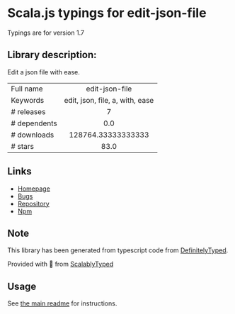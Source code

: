 
# Scala.js typings for edit-json-file

Typings are for version 1.7

## Library description:
Edit a json file with ease.

|                    |                 |
| ------------------ | :-------------: |
| Full name          | edit-json-file |
| Keywords           | edit, json, file, a, with, ease |
| # releases         | 7 |
| # dependents       | 0.0 |
| # downloads        | 128764.33333333333 |
| # stars            | 83.0 |

## Links
- [Homepage](https://github.com/IonicaBizau/edit-json-file#readme)
- [Bugs](https://github.com/IonicaBizau/edit-json-file/issues)
- [Repository](https://github.com/IonicaBizau/edit-json-file)
- [Npm](https://www.npmjs.com/package/edit-json-file)
    


## Note
This library has been generated from typescript code from [DefinitelyTyped](https://definitelytyped.org).

Provided with :purple_heart: from [ScalablyTyped](https://github.com/oyvindberg/ScalablyTyped)

## Usage
See [the main readme](../../readme.md) for instructions.


